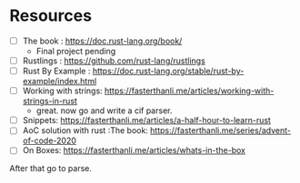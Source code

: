 # Resources

- [ ] The       book        : https://doc.rust-lang.org/book/ 
    - Final project pending
- [ ] Rustlings             : https://github.com/rust-lang/rustlings
- [ ] Rust      By Example  : https://doc.rust-lang.org/stable/rust-by-example/index.html
- [ ] Working   with strings: https://fasterthanli.me/articles/working-with-strings-in-rust
    - great. now go and write a cif parser.
- [ ] Snippets: https://fasterthanli.me/articles/a-half-hour-to-learn-rust    
- [ ] AoC  solution with rust :The book: https://fasterthanli.me/series/advent-of-code-2020
- [ ] On Boxes: https://fasterthanli.me/articles/whats-in-the-box

After that go to parse.